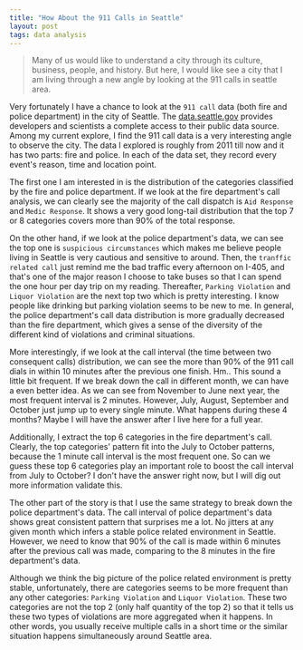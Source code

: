 ```yaml
---
title: "How About the 911 Calls in Seattle"
layout: post
tags: data analysis
---
```


> Many of us would like to understand a city through its culture, business, people, and history. But here, I would like see a city that I am living through a new angle by looking at the 911 calls in seattle area. 

Very fortunately I have a chance to look at the `911 call` data (both fire and police department) in the city of Seattle. The [data.seattle.gov][1] provides developers and scientists a complete access to their public data source. Among my current explore, I find the 911 call data is a very interesting angle to observe the city. The data I explored is roughly from 2011 till now and it has two parts: fire and police. In each of the data set, they record every event's reason, time and location point. 

<script type="text/javascript" src="https://www.google.com/jsapi"></script>
<script type="text/javascript" src="{{site.url}}/js/911call.js"></script>

The first one I am interested in is the distribution of the categories classified by the fire and police department. If we look at the fire department's call analysis, we can clearly see the majority of the call dispatch is `Aid Response` and `Medic Response`. It shows a very good long-tail distribution that the top 7 or 8 categories covers more than 90% of the total response.

<div class="charts" id="categorybarchart"></div>

On the other hand, if we look at the police department's data, we can see the top one is `suspicious circumstances` which makes me believe people living in Seattle is very cautious and sensitive to around. Then, the `tranffic related call` just remind me the bad traffic every afternoon on I-405, and that's one of the major reason I choose to take buses so that I can spend the one hour per day trip on my reading. Thereafter, `Parking Violation` and `Liquor Violation` are the next top two which is pretty interesting. I know people like drinking but parking violation seems to be new to me. In general, the police department's call data distribution is more gradually decreased than the fire department, which gives a sense of the diversity of the different kind of violations and criminal situations.

<div class="charts" id="categorybarchartpolice"></div>

More interestingly, if we look at the call interval (the time between two consequent calls) distribution, we can see the more than 90% of the 911 call dials in within 10 minutes after the previous one finish. Hm.. This sound a little bit frequent. If we break down the call in different month, we can have a even better idea. As we can see from November to June next year, the most frequent interval is 2 minutes. However, July, August, September and October just jump up to every single minute. What happens during these 4 months? Maybe I will have the answer after I live here for a full year.

<div class="charts" id="intervallinechart"></div>

Additionally, I extract the top 6 categories in the fire department's call. Clearly, the top categories' pattern fit into the July to October patterns, because the 1 minute call interval is the most frequent one. So can we guess these top 6 categories play an important role to boost the call interval from July to October? I don't have the answer right now, but I will dig out more information validate this.

<div class="charts" id="intervallinechartcategory"></div>

The other part of the story is that I use the same strategy to break down the police department's data. The call interval of police department's data shows great consistent pattern that surprises me a lot. No jitters at any given month which infers a stable police related environment in Seattle. However, we need to know that 90% of the call is made within 6 minutes after the previous call was made, comparing to the 8 minutes in the fire department's data.

<div class="charts" id="intervallinepolicechart"></div>

Although we think the big picture of the police related environment is pretty stable, unfortunately, there are categories seems to be more frequent than any other categories: `Parking Violation` and `Liquor Violation`. These two categories are not the top 2 (only half quantity of the top 2) so that it tells us these two types of violations are more aggregated when it happens. In other words, you usually receive multiple calls in a short time or the similar situation happens simultaneously around Seattle area.

<div class="charts" id="intervallinechartcategorypolice"></div>

[1]: https://data.seattle.gov